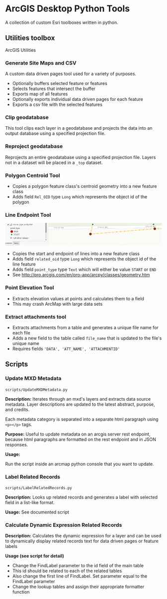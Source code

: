 # ArcGIS Desktop Python Tools
A collection of custom Esri toolboxes written in python.

## Utilities toolbox
ArcGIS Utilities

### Generate Site Maps and CSV
A custom data driven pages tool used for a variety of purposes.
- Optionally buffers selected feature or features
- Selects features that intersect the buffer
- Exports map of all features
- Optionally exports individual data driven pages for each feature
- Exports a csv file with the selected features

### Clip geodatabase
This tool clips each layer in a geodatabase and projects the data into an output database using a specified projection file.

### Reproject geodatabase
Reprojects an entire geodatabase using a specified projection file. Layers not in a dataset will be placed in a `_top` dataset.

### Polygon Centroid Tool
 - Copies a polygon feature class's centroid geometry into a new feature class
 - Adds field `Rel_OID` type `Long` which represents the object id of the polygon

### Line Endpoint Tool
![screenshot](img/line_endpoint.PNG)
 - Copies the start and endpoint of lines into a new feature class
 - Adds field `related_oid` type `Long` which represents the object id of the line feature
 - Adds field `point_type` type `Text` which will either be value `START` or `END`
 - See http://pro.arcgis.com/en/pro-app/arcpy/classes/geometry.htm

### Point Elevation Tool
 - Extracts elevation values at points and calculates them to a field
 - This may crash ArcMap with large data sets

### Extract attachments tool
 - Extracts attachments from a table and generates a unique file name for each file
 - Adds a new field to the table called `file_name` that is updated to the file's unique name
 - Requires fields `'DATA', 'ATT_NAME', 'ATTACHMENTID'`

## Scripts

### Update MXD Metadata
`scripts/UpdateMXDMetadata.py`

**Description:**
Iterates through an mxd's layers and extracts data source metadata. Layer descriptions
are updated to the latest abstract, purpose, and credits.

Each metadata category is separated into a separate html paragraph using `<p></p>` tags.

**Purpose:**
Useful to update metadata on an arcgis server rest endpoint, because html
paragraphs are formatted on the rest endpoint and in JSON responses.

**Usage:**

Run the script inside an arcmap python console that you want to update. 

### Label Related Records
`scripts/LabelRelatedRecords.py`

**Description:**
Looks up related records and generates a label with selected
field in a list-like format.

**Usage:**
See documented script

### Calculate Dynamic Expression Related Records

**Description:**
Calculates the dynamic expression for a layer and can be used to dynamically
display related records text for data driven pages or feature labels

**Usage (see script for detail)**
 - Change the FindLabel parameter to the id field of the main table
 - This id should be related to each of the related tables
 - Also change the first line of FindLabel. Set parameter equal to the FindLabel parameter
 - Change the lookup tables and assign their appropriate formatter function
